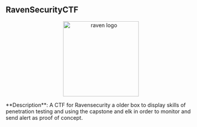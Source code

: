 ## RavenSecurityCTF
<p align="center">
  <img width="200" src="https://cdn.discordapp.com/attachments/1002356492344770703/1002956300226924604/unknown.png" alt="raven logo">
</p>
**Description**:
A CTF for Ravensecurity a older box to display skills of penetration testing and using the capstone and elk in order to monitor and send alert as proof of concept. 


